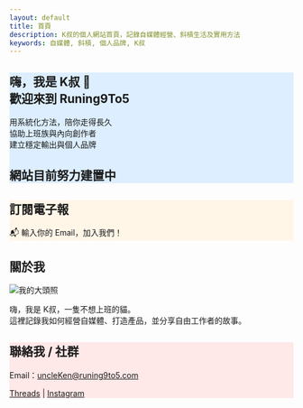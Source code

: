 ```yaml
---
layout: default
title: 首頁
description: K叔的個人網站首頁，記錄自媒體經營、斜槓生活及實用方法
keywords: 自媒體, 斜槓, 個人品牌, K叔
---
```


<section class="card-section" style="background:#dceeff;">
  <h1>嗨，我是 K叔 👋 <br>歡迎來到 Runing9To5</h1>
  <p>用系統化方法，陪你走得長久<br>
     協助上班族與內向創作者<br>
     建立穩定輸出與個人品牌<br>
     <H2>網站目前努力建置中</H2>
  
</section>

<section class="card-section" style="background:#fff6e8;">
  <h2>訂閱電子報</h2>
  <p>📬 輸入你的 Email，加入我們！</p>
  <div class="newsletter-box">
    <script async data-uid="49e70b7c7c" src="https://ken-66.kit.com/49e70b7c7c/index.js"></script>
  </div>
</section>

<section class="card-section">
  <h2>關於我</h2>
  <img src="{{ '/assets/images/me.jpeg' | relative_url }}" alt="我的大頭照" class="about-img">
  <p>嗨，我是 K叔，一隻不想上班的貓。<br>
     這裡記錄我如何經營自媒體、打造產品，並分享自由工作者的故事。</p>
</section>

<section class="card-section" style="background:#ffe8e8;">
  <h2>聯絡我 / 社群</h2>
  <p>Email：<a href="mailto:uncleKen@runing9to5.com">uncleKen@runing9to5.com</a></p>
  <p>
    <a href="https://www.threads.net/@runing_9to5" target="_blank">Threads</a> | 
    <a href="https://www.instagram.com/runing_9to5/" target="_blank">Instagram</a>
  </p>
</section>
